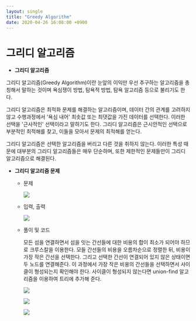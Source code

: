 ```yaml
---
layout: single
title: "Greedy Algorithm"
date: 2020-04-26 16:08:00 +0900
---
```


# 그리디 알고리즘 

- **그리디 알고리즘**

 그리디 알고리즘(Greedy Algorithm)이란 눈앞의 이익만 우선 추구하는 알고리즘을 총칭해서 말하는 것이며 욕심쟁이 방법, 탐욕적 방법, 탐욕 알고리즘 등으로 불리기도 한다. 

 그리디 알고리즘은 최적화 문제를 해결하는 알고리즘이며, 데이터 간의 관계를 고려하지 않고 수행과정에서 '욕심 내어' 최솟값 또는 최댓값을 가진 데이터를 선택한다. 이러한 선택을 '근사적인' 선택이라고 말하기도 한다. 그리디 알고리즘은 근시안적인 선택으로 부분적인 최적해를 찾고, 이들을 모아서 문제의 최적해를 얻는다. 

 그리디 알고리즘은 선택한 알고리즘을 버리고 다른 것을 취하지 않는다. 이러한 특성 때문에 대부분의 그리디 알고리즘들은 매우 단순하며,  또한 제한적인 문제들만이 그리디 알고리즘으로 해결된다. 



- **그리디 알고리즘 문제**

  - 문제

    ![](https://blogfiles.pstatic.net/MjAxOTAyMjBfMTA5/MDAxNTUwNjIxNTc5OTg2.wNEogyX52F7a0otBFXwImymwFi6RJp18_AK5JxdIuWwg.e87wOP0eWWv7pLZr55TunMHGxoY-cNXEa384ttSIcOMg.PNG.1ilsang/image.png)

  

  

  - 입력, 출력

    ![](https://blogfiles.pstatic.net/MjAxOTAyMjBfMTY0/MDAxNTUwNjIxNTk2NTAy.rf-HLS7j7xUQ6LAvLx4apIpfOJhwOcga4J0E78nxIAkg.sWdC7Ls1UOtxSRee7GNfLw8nQtPMYMY5VowrZLSC24kg.PNG.1ilsang/image.png)

  

  

  - 풀이 및 코드

    모든 섬을 연결하면서 섬을 잇는 간선들에 대한 비용의 합이 최소가 되어야 하므로 크루스칼을 이용한다. 모들 간선들의 비용을 오름차순으로 정렬한 뒤, 비용이 가장 작은 간선을 선택한다. 그리고 선택한 간선이 연결되어 있지 않은 상태이면 두 노드를 연결해준다. 이 과정에서 가장 작은 비용의 간선들을 선택하면서 사이클이 형성되는지 확인해야 한다. 사이클이 형성되지 않는다면 union-find 알고리즘을 이용하여 트리에 추가해 준다.

    

    ![](https://user-images.githubusercontent.com/62733778/80305176-3f2f7200-87f6-11ea-8f9c-ba773cc38da4.PNG)

    ![](https://user-images.githubusercontent.com/62733778/80305189-53736f00-87f6-11ea-8b12-3eae4e4d7e03.PNG)

    ![](https://user-images.githubusercontent.com/62733778/80305202-625a2180-87f6-11ea-9835-c4cefcb67bff.PNG)


